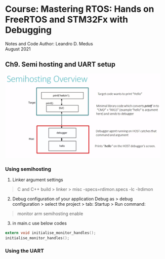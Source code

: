 # Course: Mastering RTOS: Hands on FreeRTOS and STM32Fx with Debugging

Notes and Code Author: Leandro D. Medus  
August 2021

## Ch9. Semi hosting and UART setup

![semihosting_overview](img/semihosting_overview.png)


### Using semihosting 


1. Linker argument settings
> C and C++ build > linker > misc 
> -specs=rdimon.specs -lc -lrdimon

2. Debug configuration of your application 
Debug as > debug configuration > select the project > tab: Startup > Run command: 
> monitor arm semihosting enable

3. in main.c use below codes
```c
extern void initialise_monitor_handles();
initialise_monitor_handles();

```

### Using the UART



